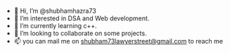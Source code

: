 - 👋 Hi, I’m @shubhamhazra73
- 👀 I’m interested in DSA and Web development.
- 🌱 I’m currently learning c++.
- 💞️ I’m looking to collaborate on some projects.
- 📫 you can mail me on shubham73lawyerstreet@gmail.com to reach me

<!---
shubhamhazra73/shubhamhazra73 is a ✨ special ✨ repository because its `README.md` (this file) appears on your GitHub profile.
You can click the Preview link to take a look at your changes.
--->
